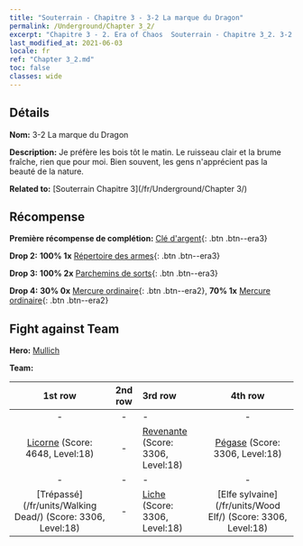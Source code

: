 ```yaml
---
title: "Souterrain - Chapitre 3 - 3-2 La marque du Dragon"
permalink: /Underground/Chapter 3_2/
excerpt: "Chapitre 3 - 2. Era of Chaos  Souterrain - Chapitre 3_2. 3-2 La marque du Dragon"
last_modified_at: 2021-06-03
locale: fr
ref: "Chapter 3_2.md"
toc: false
classes: wide
---
```


## Détails

 **Nom:** 3-2 La marque du Dragon

 **Description:** Je préfère les bois tôt le matin. Le ruisseau clair et la brume fraîche, rien que pour moi. Bien souvent, les gens n'apprécient pas la beauté de la nature.

 **Related to:** [Souterrain Chapitre 3](/fr/Underground/Chapter 3/)

## Récompense

 **Première récompense de complétion:** [Clé d'argent](/ItemsFR/con_693/){: .btn .btn--era3}

 **Drop 2:** **100% 1x** [Répertoire des armes](/ItemsFR/mat_18/){: .btn .btn--era3}

 **Drop 3:** **100% 2x** [Parchemins de sorts](/ItemsFR/con_694/){: .btn .btn--era3}

 **Drop 4:** **30% 0x** [Mercure ordinaire](/ItemsFR/mat_8/){: .btn .btn--era2}, **70% 1x** [Mercure ordinaire](/ItemsFR/mat_8/){: .btn .btn--era2}


## Fight against Team
 **Hero:** [Mullich](/fr/heroes/Mullich/)

 **Team:**


  | 1st row | 2nd row | 3rd row | 4th row |
  |:----:|:----:|:----|:----:|
  | - | - | - | - |
  | [Licorne](/fr/units/Unicorn/) (Score: 4648, Level:18)  | - | [Revenante](/fr/units/Wight/) (Score: 3306, Level:18)  | [Pégase](/fr/units/Pegasus/) (Score: 3306, Level:18)  |
  | - | - | - | - |
  | [Trépassé](/fr/units/Walking Dead/) (Score: 3306, Level:18)  | - | [Liche](/fr/units/Lich/) (Score: 3306, Level:18)  | [Elfe sylvaine](/fr/units/Wood Elf/) (Score: 3306, Level:18)  |


